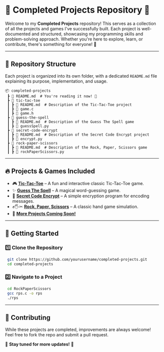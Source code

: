 # 📂 Completed Projects Repository 🚀

Welcome to my **Completed Projects** repository! This serves as a collection of all the projects and games I've successfully built. Each project is well-documented and structured, showcasing my programming skills and problem-solving approach. Whether you're here to explore, learn, or contribute, there's something for everyone! 🎉

---

## 📌 Repository Structure
Each project is organized into its own folder, with a dedicated `README.md` file explaining its purpose, implementation, and usage.

```
📦 completed-projects  
 ┣ 📄 README.md  # You're reading it now! 🎉  
 ┣ 📂 tic-tac-toe 
 ┃ ┣ 📄 README.md  # Description of the Tic-Tac-Toe project  
 ┃ ┣ 📄 game.c  
 ┃ ┣ 📄 game.h  
 ┣ 📂 guess-the-spell 
 ┃ ┣ 📄 README.md  # Description of the Guess The Spell game  
 ┃ ┣ 📄 guessSpell.py  
 ┣ 📂 secret-code-encrypt  
 ┃ ┣ 📄 README.md  # Description of the Secret Code Encrypt project  
 ┃ ┣ 📄 encrypt.py  
 ┣ 📂 rock-paper-scissors 
 ┃ ┣ 📄 README.md  # Description of the Rock, Paper, Scissors game  
 ┃ ┣ 📄 rockPaperScissors.py  
```

---

## 🔥 Projects & Games Included
- 🎮 **[Tic-Tac-Toe](TicTacToe/README.md)** – A fun and interactive classic Tic-Tac-Toe game.
- ✨ **[Guess The Spell](GuessTheSpell/README.md)** – A magical word-guessing game.
- 🔐 **[Secret Code Encrypt](SecretCodeEncrypt/README.md)** – A simple encryption program for encoding messages.
- ✊🖐✂ **[Rock, Paper, Scissors](RockPaperScissors/README.md)** – A classic hand game simulation.
- 🚀 **[More Projects Coming Soon!](#)**

---

## 🚀 Getting Started
### 1️⃣ Clone the Repository
```sh
 git clone https://github.com/yourusername/completed-projects.git
 cd completed-projects
```
### 2️⃣ Navigate to a Project
```sh
 cd RockPaperScissors
 gcc rps.c -o rps
 ./rps
```

---

## 🤝 Contributing
While these projects are completed, improvements are always welcome! Feel free to fork the repo and submit a pull request.  

📌 **Stay tuned for more updates!** 🚀
